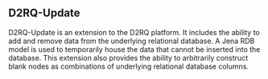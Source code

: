 ## D2RQ-Update

D2RQ-Update is an extension to the D2RQ platform. It includes the ability to add and remove data from the underlying relational database. A Jena RDB model is used to temporarily house the data that cannot be inserted into the database. This extension also provides the ability to arbitrarily construct blank nodes as combinations of underlying relational database columns.
